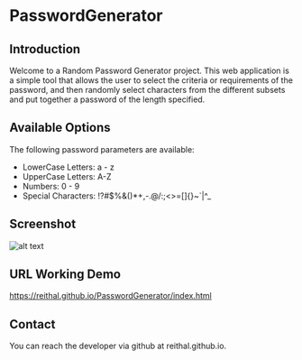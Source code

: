 # PasswordGenerator

## Introduction

Welcome to a Random Password Generator project. This web application is a simple tool that allows the user to select the criteria or requirements of the password, and then randomly select characters from the different subsets and put together a password of the length specified.

## Available Options

The following password parameters are available:

* LowerCase Letters: a - z
* UpperCase Letters: A-Z
* Numbers: 0 - 9
* Special Characters: !?#$%&()*+,-.@/:;<>=[]{}~`|^_

## Screenshot

![alt text](https://reithal.github.io/PasswordGenerator/assets/images/password_generator.png)

## URL Working Demo

<https://reithal.github.io/PasswordGenerator/index.html>

## Contact

You can reach the developer via github at reithal.github.io.